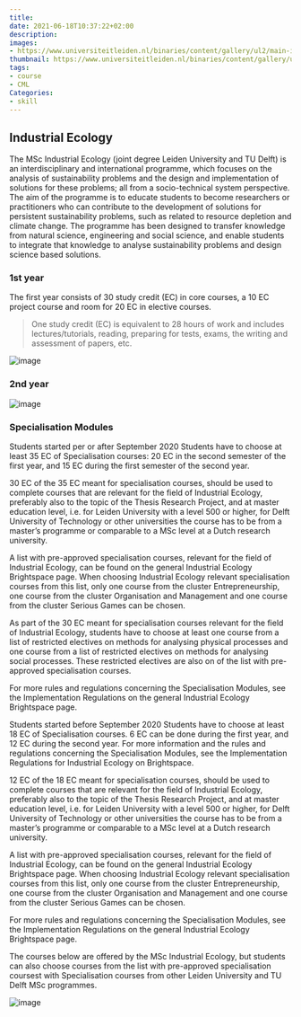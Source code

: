 ```yaml
---
title:
date: 2021-06-18T10:37:22+02:00
description:
images:
- https://www.universiteitleiden.nl/binaries/content/gallery/ul2/main-images/science/cml/ul---institute-of-environmental-sciences---rgb.jpg
thumbnail: https://www.universiteitleiden.nl/binaries/content/gallery/ul2/main-images/science/cml/ul---institute-of-environmental-sciences---rgb.jpg
tags:
- course
- CML
Categories:
- skill
---
```


## Industrial Ecology



The MSc Industrial Ecology (joint degree Leiden University and TU Delft) is an interdisciplinary and international programme, which focuses on the analysis of sustainability problems and the design and implementation of solutions for these problems; all from a socio-technical system perspective. The aim of the programme is to educate students to become researchers or practitioners who can contribute to the development of solutions for persistent sustainability problems, such as related to resource depletion and climate change. The programme has been designed to transfer knowledge from natural science, engineering and social science, and enable students to integrate that knowledge to analyse sustainability problems and design science based solutions.

### 1st year

The first year consists of 30 study credit (EC) in core courses, a 10 EC project course and room for 20 EC in elective courses.

> One study credit (EC) is equivalent to 28 hours of work and includes lectures/tutorials, reading, preparing for tests, exams, the writing and assessment of papers, etc.

![image](https://user-images.githubusercontent.com/65668613/122533011-614f0980-d021-11eb-8cac-65bdf4bcd2ed.png)

### 2nd year

![image](https://user-images.githubusercontent.com/65668613/122533189-8d6a8a80-d021-11eb-91e7-b3fec1f71151.png)

### Specialisation Modules

Students started per or after September 2020
Students have to choose at least 35 EC of Specialisation courses: 20 EC in the second semester of the first year, and 15 EC during the first semester of the second year.

30 EC of the 35 EC meant for specialisation courses, should be used to complete courses that are relevant for the field of Industrial Ecology, preferably also to the topic of the Thesis Research Project, and at master education level, i.e. for Leiden University with a level 500 or higher, for Delft University of Technology or other universities the course has to be from a master’s programme or comparable to a MSc level at a Dutch research university.

A list with pre-approved specialisation courses, relevant for the field of Industrial Ecology, can be found on the general Industrial Ecology Brightspace page. When choosing Industrial Ecology relevant specialisation courses from this list, only one course from the cluster Entrepreneurship, one course from the cluster Organisation and Management and one course from the cluster Serious Games can be chosen.

As part of the 30 EC meant for specialisation courses relevant for the field of Industrial Ecology, students have to choose at least one course from a list of restricted electives on methods for analysing physical processes and one course from a list of restricted electives on methods for analysing social processes. These restricted electives are also on of the list with pre-approved specialisation courses.

For more rules and regulations concerning the Specialisation Modules, see the Implementation Regulations on the general Industrial Ecology Brightspace page.

Students started before September 2020
Students have to choose at least 18 EC of Specialisation courses. 6 EC can be done during the first year, and 12 EC during the second year. For more information and the rules and regulations concerning the Specialisation Modules, see the Implementation Regulations for Industrial Ecology on Brightspace.

12 EC of the 18 EC meant for specialisation courses, should be used to complete courses that are relevant for the field of Industrial Ecology, preferably also to the topic of the Thesis Research Project, and at master education level, i.e. for Leiden University with a level 500 or higher, for Delft University of Technology or other universities the course has to be from a master’s programme or comparable to a MSc level at a Dutch research university.

A list with pre-approved specialisation courses, relevant for the field of Industrial Ecology, can be found on the general Industrial Ecology Brightspace page. When choosing Industrial Ecology relevant specialisation courses from this list, only one course from the cluster Entrepreneurship, one course from the cluster Organisation and Management and one course from the cluster Serious Games can be chosen.

For more rules and regulations concerning the Specialisation Modules, see the Implementation Regulations on the general Industrial Ecology Brightspace page.

The courses below are offered by the MSc Industrial Ecology, but students can also choose courses from the list with pre-approved specialisation coursest with Specialisation courses from other Leiden University and TU Delft MSc programmes.

![image](https://user-images.githubusercontent.com/65668613/122533742-2dc0af00-d022-11eb-8ae7-2a221c9e778a.png)
